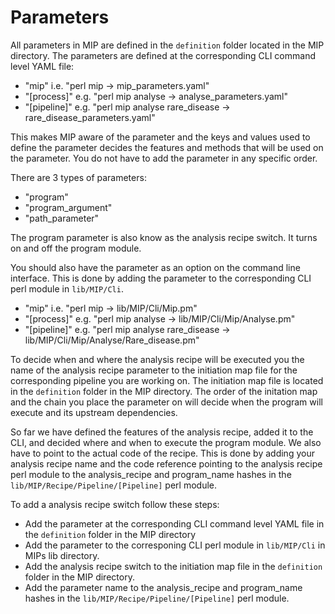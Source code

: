 # Parameters
All parameters in MIP are defined in the `definition` folder located in the MIP directory. The parameters are defined at the corresponding CLI command level YAML file:
 - "mip" i.e. "perl mip -> mip_parameters.yaml"
 - "[process]" e.g. "perl mip analyse -> analyse_parameters.yaml"
 - "[pipeline]" e.g. "perl mip analyse rare_disease -> rare_disease_parameters.yaml"

This makes MIP aware of the parameter and the keys and values used to define the parameter decides the features and methods that will be used on the parameter. You do not have to add the parameter in any specific order.

There are 3 types of parameters:
- "program"
- "program_argument"
- "path_parameter"

The program parameter is also know as the analysis recipe switch. It turns on and off the program module.

You should also have the parameter as an option on the command line interface. This is done by adding the parameter to the corresponding CLI perl module in `lib/MIP/Cli`.
 - "mip" i.e. "perl mip -> lib/MIP/Cli/Mip.pm"
 - "[process]" e.g. "perl mip analyse -> lib/MIP/Cli/Mip/Analyse.pm"
 - "[pipeline]" e.g. "perl mip analyse rare_disease -> lib/MIP/Cli/Mip/Analyse/Rare_disease.pm"

To decide when and where the analysis recipe will be executed you the name of the analysis recipe parameter to the initiation map file for the corresponding pipeline you are working on. The initiation map file is located in the `definition` folder in the MIP directory. The order of the initation map and the chain you place the parameter on will decide when the program will execute and its upstream dependencies.

So far we have defined the features of the analysis recipe, added it to the CLI, and decided where and when to execute the program module. We also have to point to the actual code of the recipe. This is done by adding your analysis recipe name and the code reference pointing to the analysis recipe perl module to the analysis_recipe and program_name hashes in the `lib/MIP/Recipe/Pipeline/[Pipeline]` perl module. 

To add a analysis recipe switch follow these steps:
 - Add the parameter at the corresponding CLI command level YAML file in the `definition` folder in the MIP directory
 - Add the parameter to the corresponing CLI perl module in `lib/MIP/Cli` in MIPs lib directory.
 - Add the analysis recipe switch to the initiation map file in the `definition` folder in the MIP directory.
 - Add the parameter name to the analysis_recipe and program_name hashes in the `lib/MIP/Recipe/Pipeline/[Pipeline]` perl module. 
